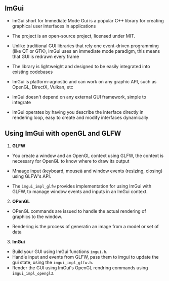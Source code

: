 ## ImGui

- ImGui short for Immediate Mode Gui is a popular C++ library for creating graphical user interfaces in applications

- The project is an open-source project, licensed under MIT.  
- Unlike traditional GUI libraries that rely one event-driven programming (like QT or GTK), imGui uses an immediate mode paradigm, this means that GUI is redrawn every frame
- The library is lightweight and designed to be easily integrated into existing codebases
- ImGui is platform-agnostic and can work on any graphic API, such as OpenGL, DirectX, Vulkan, etc
- ImGui doesn't depend on any external GUI framework, simple to integrate
- ImGui operates by having you describe the interface directly in rendering loop, easy to create and modify interfaces dynamically

## Using ImGui with openGL and GLFW
1. **GLFW**
  - You create a window and an OpenGL context using GLFW, the context is necessary for OpenGL to know where to draw its output
  
  - Mnaage input (keyboard, mouseà and window events (resizing, closing) using GLFW's API.
  - The `imgui_impl_glfw` provides implementation for using ImGui with GLFW, to manage window events and inputs in an ImGui context.  

2. **OPenGL**
  - OPenGL commands are issued to handle the actual rendering of graphics to the window.
  
  - Rendering is the process of generatin an image from a model or set of data
3. **ImGui** 
  -  Build your GUI using ImGui functions `imgui.h`.  
  -  Handle input and events from GLFW, pass them to imgui to update the gui state, using the `imgui_impl_glfw.h`.  
  -  Render the GUI using ImGui's OpenGL rendring commands using `imgui_impl_opengl3`. 
